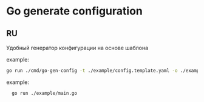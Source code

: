 # Go generate configuration

## RU

Удобный генератор конфигурации на основе шаблона

example:

```zsh
go run ./cmd/go-gen-config -t ./example/config.template.yaml -o ./example/config/config.gen.go -c ./example/config.yaml
```

example:

```zsh
  go run ./example/main.go
```
